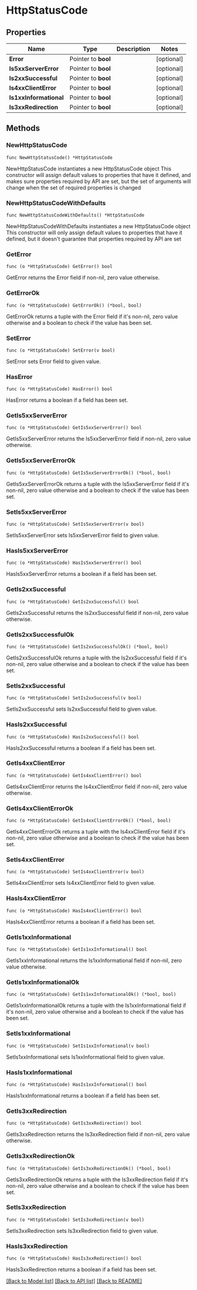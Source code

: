 # HttpStatusCode

## Properties

Name | Type | Description | Notes
------------ | ------------- | ------------- | -------------
**Error** | Pointer to **bool** |  | [optional] 
**Is5xxServerError** | Pointer to **bool** |  | [optional] 
**Is2xxSuccessful** | Pointer to **bool** |  | [optional] 
**Is4xxClientError** | Pointer to **bool** |  | [optional] 
**Is1xxInformational** | Pointer to **bool** |  | [optional] 
**Is3xxRedirection** | Pointer to **bool** |  | [optional] 

## Methods

### NewHttpStatusCode

`func NewHttpStatusCode() *HttpStatusCode`

NewHttpStatusCode instantiates a new HttpStatusCode object
This constructor will assign default values to properties that have it defined,
and makes sure properties required by API are set, but the set of arguments
will change when the set of required properties is changed

### NewHttpStatusCodeWithDefaults

`func NewHttpStatusCodeWithDefaults() *HttpStatusCode`

NewHttpStatusCodeWithDefaults instantiates a new HttpStatusCode object
This constructor will only assign default values to properties that have it defined,
but it doesn't guarantee that properties required by API are set

### GetError

`func (o *HttpStatusCode) GetError() bool`

GetError returns the Error field if non-nil, zero value otherwise.

### GetErrorOk

`func (o *HttpStatusCode) GetErrorOk() (*bool, bool)`

GetErrorOk returns a tuple with the Error field if it's non-nil, zero value otherwise
and a boolean to check if the value has been set.

### SetError

`func (o *HttpStatusCode) SetError(v bool)`

SetError sets Error field to given value.

### HasError

`func (o *HttpStatusCode) HasError() bool`

HasError returns a boolean if a field has been set.

### GetIs5xxServerError

`func (o *HttpStatusCode) GetIs5xxServerError() bool`

GetIs5xxServerError returns the Is5xxServerError field if non-nil, zero value otherwise.

### GetIs5xxServerErrorOk

`func (o *HttpStatusCode) GetIs5xxServerErrorOk() (*bool, bool)`

GetIs5xxServerErrorOk returns a tuple with the Is5xxServerError field if it's non-nil, zero value otherwise
and a boolean to check if the value has been set.

### SetIs5xxServerError

`func (o *HttpStatusCode) SetIs5xxServerError(v bool)`

SetIs5xxServerError sets Is5xxServerError field to given value.

### HasIs5xxServerError

`func (o *HttpStatusCode) HasIs5xxServerError() bool`

HasIs5xxServerError returns a boolean if a field has been set.

### GetIs2xxSuccessful

`func (o *HttpStatusCode) GetIs2xxSuccessful() bool`

GetIs2xxSuccessful returns the Is2xxSuccessful field if non-nil, zero value otherwise.

### GetIs2xxSuccessfulOk

`func (o *HttpStatusCode) GetIs2xxSuccessfulOk() (*bool, bool)`

GetIs2xxSuccessfulOk returns a tuple with the Is2xxSuccessful field if it's non-nil, zero value otherwise
and a boolean to check if the value has been set.

### SetIs2xxSuccessful

`func (o *HttpStatusCode) SetIs2xxSuccessful(v bool)`

SetIs2xxSuccessful sets Is2xxSuccessful field to given value.

### HasIs2xxSuccessful

`func (o *HttpStatusCode) HasIs2xxSuccessful() bool`

HasIs2xxSuccessful returns a boolean if a field has been set.

### GetIs4xxClientError

`func (o *HttpStatusCode) GetIs4xxClientError() bool`

GetIs4xxClientError returns the Is4xxClientError field if non-nil, zero value otherwise.

### GetIs4xxClientErrorOk

`func (o *HttpStatusCode) GetIs4xxClientErrorOk() (*bool, bool)`

GetIs4xxClientErrorOk returns a tuple with the Is4xxClientError field if it's non-nil, zero value otherwise
and a boolean to check if the value has been set.

### SetIs4xxClientError

`func (o *HttpStatusCode) SetIs4xxClientError(v bool)`

SetIs4xxClientError sets Is4xxClientError field to given value.

### HasIs4xxClientError

`func (o *HttpStatusCode) HasIs4xxClientError() bool`

HasIs4xxClientError returns a boolean if a field has been set.

### GetIs1xxInformational

`func (o *HttpStatusCode) GetIs1xxInformational() bool`

GetIs1xxInformational returns the Is1xxInformational field if non-nil, zero value otherwise.

### GetIs1xxInformationalOk

`func (o *HttpStatusCode) GetIs1xxInformationalOk() (*bool, bool)`

GetIs1xxInformationalOk returns a tuple with the Is1xxInformational field if it's non-nil, zero value otherwise
and a boolean to check if the value has been set.

### SetIs1xxInformational

`func (o *HttpStatusCode) SetIs1xxInformational(v bool)`

SetIs1xxInformational sets Is1xxInformational field to given value.

### HasIs1xxInformational

`func (o *HttpStatusCode) HasIs1xxInformational() bool`

HasIs1xxInformational returns a boolean if a field has been set.

### GetIs3xxRedirection

`func (o *HttpStatusCode) GetIs3xxRedirection() bool`

GetIs3xxRedirection returns the Is3xxRedirection field if non-nil, zero value otherwise.

### GetIs3xxRedirectionOk

`func (o *HttpStatusCode) GetIs3xxRedirectionOk() (*bool, bool)`

GetIs3xxRedirectionOk returns a tuple with the Is3xxRedirection field if it's non-nil, zero value otherwise
and a boolean to check if the value has been set.

### SetIs3xxRedirection

`func (o *HttpStatusCode) SetIs3xxRedirection(v bool)`

SetIs3xxRedirection sets Is3xxRedirection field to given value.

### HasIs3xxRedirection

`func (o *HttpStatusCode) HasIs3xxRedirection() bool`

HasIs3xxRedirection returns a boolean if a field has been set.


[[Back to Model list]](../README.md#documentation-for-models) [[Back to API list]](../README.md#documentation-for-api-endpoints) [[Back to README]](../README.md)


